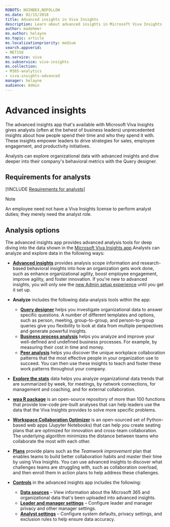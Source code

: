 ```yaml
---
ROBOTS: NOINDEX,NOFOLLOW
ms.date: 02/15/2018
title: Advanced insights in Viva Insights
description: Learn about advanced insights in Microsoft Viva Insights
author: madehmer
ms.author: helayne
ms.topic: article
ms.localizationpriority: medium 
search.appverid:
- MET150
ms.service: viva 
ms.subservice: viva-insights 
ms.collection: 
- M365-analytics
- viva-insights-advanced
manager: helayne
audience: Admin
---
```


# Advanced insights

The advanced insights app that's available with Microsoft Viva Insights gives analysts (often at the behest of business leaders) unprecedented insights about how people spend their time and who they spend it with. These insights empower leaders to drive strategies for sales, employee engagement, and productivity initiatives.

Analysts can explore organizational data with advanced insights and dive deeper into their company's behavioral metrics with the Query designer.

## Requirements for analysts

[!INCLUDE [Requirements for analysts](../includes/analyst-requirements.md)]

>[!Note]
>An employee need not have a Viva Insights license to perform analyst duties; they merely need the analyst role.

## Analysis options

The advanced insights app provides advanced analysis tools for deep diving into the data shown in the [Microsoft Viva Insights app](https://insights.office.com/VivaInsights/).Analysts can analyze and explore data in the following ways:

* [**Advanced insights**](/viva/insights/use/insights?toc=/viva/insights/use/toc.json&bc=/viva/insights/breadcrumb/toc.json) provides analysis scope information and research-based behavioral insights into how an organization gets work done, such as enhance organizational agility, boost employee engagement, improve agility, and foster innovation. If you're new to advanced insights, you will only see the [new Admin setup experience](../setup/set-up-Workplace-Analytics.md) until you get it set up.
* **Analyze** includes the following data-analysis tools within the app:

  * [**Query designer**](/viva/insights/tutorials/query-designer?toc=/viva/insights/use/toc.json&bc=/viva/insights/breadcrumb/toc.json) helps you investigate organizational data to answer specific questions. A number of different templates and options, such as person, meeting, group-to-group, and person-to-group queries give you flexibility to look at data from multiple perspectives and generate powerful insights.
  * [**Business process analysis**](/viva/insights/tutorials/analyze-business-processes?toc=/viva/insights/use/toc.json&bc=/viva/insights/breadcrumb/toc.json) helps you analyze and improve your well-defined and undefined business processes. For example, by measuring their cost in time and money.
  * [**Peer analysis**](/viva/insights/use/use/peer-analysis?toc=/viva/insights/use/toc.json&bc=/viva/insights/breadcrumb/toc.json) helps you discover the unique workplace collaboration patterns that the most effective people in your organization use to succeed. You can then use these insights to teach and foster these work patterns throughout your company.

* [**Explore the stats**](/viva/insights/use/explore-intro?toc=/viva/insights/use/toc.json&bc=/viva/insights/breadcrumb/toc.json) data helps you analyze organizational data trends that are summarized by week, for meetings, by network connections, for management and coaching, and for external collaboration.
* [**wpa R package**](/viva/insights/tutorials/wpa-r-package?toc=/viva/insights/use/toc.json&bc=/viva/insights/breadcrumb/toc.json) is an open-source repository of more than 100 functions that provide low-code pre-built analyses that can help leaders use the data that the Viva Insights provides to solve more specific problems.
* [**Workspace Collaboration Optimizer**](/viva/insights/use/wsplan?toc=/viva/insights/use/toc.json&bc=/viva/insights/breadcrumb/toc.json) is an open-sourced set of Python-based web apps (Jupyter Notebooks) that can help you create seating plans that are optimized for innovation and cross-team collaboration. The underlying algorithm minimizes the distance between teams who collaborate the most with each other.
* [**Plans**](/viva/insights/tutorials/solutionsv2-intro?toc=/viva/insights/use/toc.json&bc=/viva/insights/breadcrumb/toc.json) provide plans such as the _Teamwork improvement_ plan that enables teams to build better collaboration habits and master their time by using Viva Insights. You can use advanced insights to discover what challenges teams are struggling with, such as collaboration overload, and then enroll them in action plans to help address these challenges.
* [**Controls**](/viva/insights/use/settings?toc=/viva/insights/use/toc.json&bc=/viva/insights/breadcrumb/toc.json) in the advanced insights app includes the following:

  * [**Data sources**](/viva/insights/use/settings?toc=/viva/insights/use/toc.json&bc=/viva/insights/breadcrumb/toc.json#data-sources) – View information about the Microsoft 365 and organizational data that's been uploaded into advanced insights.
  * [**Leader and manager settings**](/viva/insights/use/settings?toc=/viva/insights/use/toc.json&bc=/viva/insights/breadcrumb/toc.json#leader-and-manager-settings) – Configure leader and manager privacy and other manager settings.
  * [**Analyst settings**](/viva/insights/use/settings?toc=/viva/insights/use/toc.json&bc=/viva/insights/breadcrumb/toc.json#analyst-settings) – Configure system defaults, privacy settings, and exclusion rules to help ensure data accuracy.
